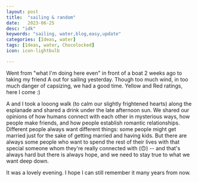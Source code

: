 ```yaml
---
layout: post
title:  "sailing & random"
date:   2023-06-25
desc: "idk"
keywords: "sailing, water,blog,easy,update"
categories: [Ideas, water]
tags: [Ideas, water, Chocolocked]
icon: icon-lightbulb

---
```


Went from "what I'm doing here even" in front of a boat 2 weeks ago to taking my friend A out for sailing yesterday. Though too much wind, in too much danger of capsizing, we had a good time. Yellow and Red ratings, here I come :) 

A and I took a looong walk (to calm our slightly frightened hearts) along the esplanade and shared a drink under the late afternoon sun. We shared our opinions of how humans connect with each other in mysterious ways, how people make friends, and how people establish romantic relationships. Different people always want different things: some people might get married just for the sake of getting married and having kids. But there are always some people who want to spend the rest of their lives with that special someone whom they're really connected with (🙃) -- and that's always hard but there is always hope, and we need to stay true to what we want deep down. 

It was a lovely evening. I hope I can still remember it many years from now.


